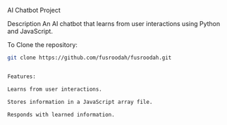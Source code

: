 AI Chatbot Project

Description
An AI chatbot that learns from user interactions using Python and JavaScript.


To Clone the repository:
   ```bash
   git clone https://github.com/fusroodah/fusroodah.git


Features:

  Learns from user interactions.

  Stores information in a JavaScript array file.

  Responds with learned information.

